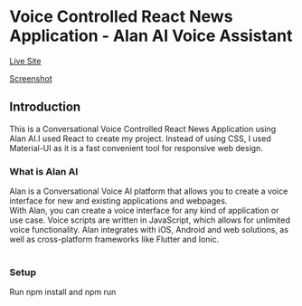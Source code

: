 # Voice Controlled React News Application - Alan AI Voice Assistant

[Live Site](https://alan-ai-news-app-3d2d1.firebaseapp.com/)

[Screenshot](https://i.postimg.cc/529s0PVf/Screenshot-2020-09-20-220330.png)

## Introduction
This is a Conversational Voice Controlled React News Application using Alan AI.I used React to create my project. Instead of using CSS, I used Material-UI as it is a fast convenient tool for responsive web design.


### What is Alan AI

Alan is a Conversational Voice AI platform that allows you to create a voice interface for new and existing applications and webpages.<br/>
With Alan, you can create a voice interface for any kind of application or use case. Voice scripts are written in JavaScript, which allows for unlimited voice functionality. Alan integrates with iOS, Android and web solutions, as well as cross-platform frameworks like Flutter and Ionic. <br/> </br>

### Setup

Run npm install and npm run
